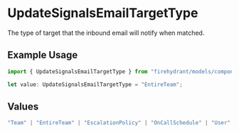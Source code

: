 # UpdateSignalsEmailTargetType

The type of target that the inbound email will notify when matched.

## Example Usage

```typescript
import { UpdateSignalsEmailTargetType } from "firehydrant/models/components";

let value: UpdateSignalsEmailTargetType = "EntireTeam";
```

## Values

```typescript
"Team" | "EntireTeam" | "EscalationPolicy" | "OnCallSchedule" | "User" | "SlackChannel" | "Webhook"
```